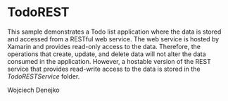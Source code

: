 TodoREST
========

This sample demonstrates a Todo list application where the data is stored and accessed from a RESTful web service. The web service is hosted by Xamarin and provides read-only access to the data. Therefore, the operations that create, update, and delete data will not alter the data consumed in the application. However, a hostable version of the REST service that provides read-write access to the data is stored in the *TodoRESTService* folder.

Wojciech Denejko
